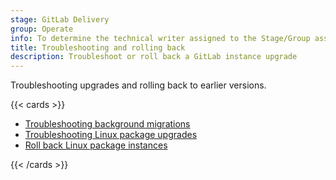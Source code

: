 ```yaml
---
stage: GitLab Delivery
group: Operate
info: To determine the technical writer assigned to the Stage/Group associated with this page, see https://handbook.gitlab.com/handbook/product/ux/technical-writing/#assignments
title: Troubleshooting and rolling back
description: Troubleshoot or roll back a GitLab instance upgrade
---
```


Troubleshooting upgrades and rolling back to earlier versions.

{{< cards >}}

- [Troubleshooting background migrations](background_migrations_troubleshooting.md)
- [Troubleshooting Linux package upgrades](package/package_troubleshooting.md)
- [Roll back Linux package instances](package/downgrade.md)

{{< /cards >}}
